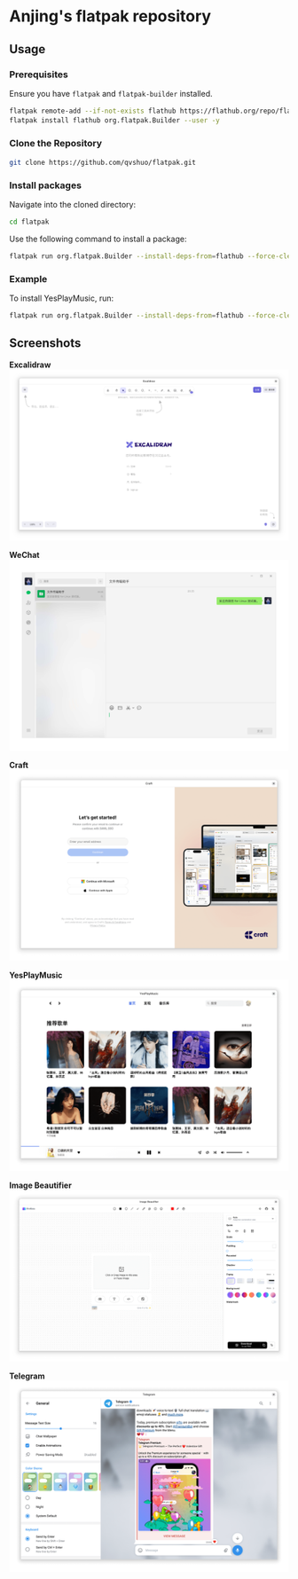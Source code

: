 # Anjing's flatpak repository

## Usage

### Prerequisites

Ensure you have `flatpak` and `flatpak-builder` installed.

```sh
flatpak remote-add --if-not-exists flathub https://flathub.org/repo/flathub.flatpakrepo --user
flatpak install flathub org.flatpak.Builder --user -y
```

### Clone the Repository

```sh
git clone https://github.com/qvshuo/flatpak.git
```

### Install packages

Navigate into the cloned directory:

```sh
cd flatpak
```

Use the following command to install a package:

```sh
flatpak run org.flatpak.Builder --install-deps-from=flathub --force-clean --user --install build /path/to/package.yml
```

### Example

To install YesPlayMusic, run:

```sh
flatpak run org.flatpak.Builder --install-deps-from=flathub --force-clean --user --install build ./io.github.anjing.yesplaymusic/io.github.anjing.yesplaymusic.yml
```

## Screenshots

**Excalidraw**
![Excalidraw](https://raw.githubusercontent.com/qvshuo/flatpak/refs/heads/main/screenshots/screenshots_com.excalidraw.excalidraw.png)

**WeChat**
![WeChat](https://raw.githubusercontent.com/qvshuo/flatpak/refs/heads/main/screenshots/screenshots_com.tencent.wechat.png)

**Craft**
![Craft Docs](https://raw.githubusercontent.com/qvshuo/flatpak/refs/heads/main/screenshots/screenshots_do.craft.docs.png)

**YesPlayMusic**
![YesPlayMusic](https://raw.githubusercontent.com/qvshuo/flatpak/refs/heads/main/screenshots/screenshots_io.github.anjing.yesplaymusic.png)

**Image Beautifier**
![Image Beautifier](https://raw.githubusercontent.com/qvshuo/flatpak/refs/heads/main/screenshots/screenshots_io.github.ch563.image_beautifier.png)

**Telegram**
![Telegram](https://raw.githubusercontent.com/qvshuo/flatpak/refs/heads/main/screenshots/screenshots_io.github.morethanwords.telegram.png)
  
